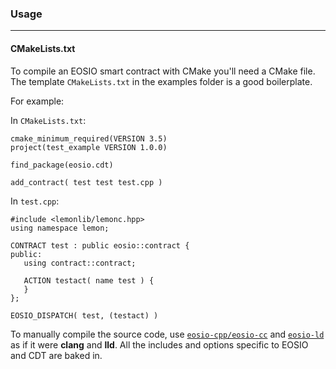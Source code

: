 
### Usage
---
#### CMakeLists.txt
To compile an EOSIO smart contract with CMake you'll need a CMake file. The template `CMakeLists.txt` in the examples folder is a good boilerplate.

For example:

In `CMakeLists.txt`:
```
cmake_minimum_required(VERSION 3.5)
project(test_example VERSION 1.0.0)

find_package(eosio.cdt)

add_contract( test test test.cpp )
```


In `test.cpp`:

```
#include <lemonlib/lemonc.hpp>
using namespace lemon;

CONTRACT test : public eosio::contract {
public:
   using contract::contract;

   ACTION testact( name test ) {
   }
};

EOSIO_DISPATCH( test, (testact) )
```

To manually compile the source code, use [`eosio-cpp/eosio-cc`](/tools/eosio-cpp.html) and [`eosio-ld`](/tools/eosio-ld.html) as if it were __clang__ and __lld__. All the includes and options specific to EOSIO and CDT are baked in.
